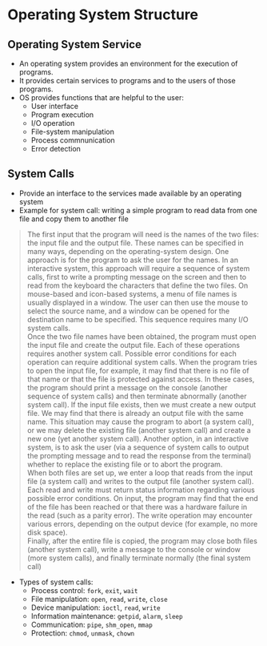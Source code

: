 # Operating System Structure

## Operating System Service

- An operating system provides an environment for the execution of programs.
- It provides certain services to programs and to the users of those programs.
- OS provides functions that are helpful to the user:
  - User interface
  - Program execution
  - I/O operation
  - File-system manipulation
  - Process commnunication
  - Error detection
  
## System Calls

- Provide an interface to the services made available by an operating system
- Example for system call: writing a simple program to read data from one file and copy them to another file
> The first input that the program will need is the names of the two files: the input file
and the output file. These names can be specified in many ways, depending on the operating-system design. One approach is for the program to ask the user for the names. In an interactive system, this approach will require a sequence of system calls, first to write a prompting message on the screen and then to read from the keyboard the characters that define the two files. On mouse-based and icon-based systems, a menu of file names is usually displayed in a window. The user can then use the mouse to select the source name, and a window can be opened for the destination name to be specified. This sequence requires many I/O system calls.  
  Once the two file names have been obtained, the program must open the input file and create the output file. Each of these operations requires another system call. Possible error conditions for each operation can require additional system calls. When the program tries to open the input file, for example, it may find that there is no file of that name or that the file is protected against access. In these cases, the program should print a message on the console (another sequence of system calls) and then terminate abnormally (another system call). If the input file exists, then we must create a new output file. We may find that there is already an output file with the same name. This situation may cause the program to abort (a system call), or we may delete the existing file (another system call) and create a new one (yet another system call). Another option, in an interactive system, is to ask the user (via a sequence of system calls to output the prompting message and to read the response from the terminal) whether to replace the existing file or to abort the program.  
  When both files are set up, we enter a loop that reads from the input file (a system call) and writes to the output file (another system call). Each read and write must return status information regarding various possible error conditions. On input, the program may find that the end of the file has been reached or that there was a hardware failure in the read (such as a parity error). The write operation may encounter various errors, depending on the output device (for example, no more disk space).  
  Finally, after the entire file is copied, the program may close both files (another system call), write a message to the console or window (more system calls), and finally terminate normally (the final system call)

- Types of system calls:
  - Process control: `fork`, `exit`, `wait`
  - File manipulation: `open`, `read`, `write`, `close`
  - Device manipulation: `ioctl`, `read`, `write`
  - Information maintenance: `getpid`, `alarm`, `sleep`
  - Communication: `pipe`, `shm_open`, `mmap`
  - Protection: `chmod`, `unmask`, `chown`
  
